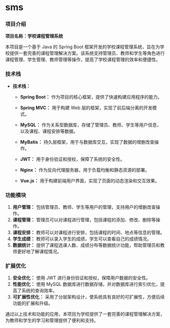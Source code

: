 # sms
### 项目介绍

**项目名称：学校课程管理系统**

本项目是一个基于 Java 的 Spring Boot 框架开发的学校课程管理系统，旨在为学校提供一套完善的课程管理解决方案。该系统支持管理员、教师和学生等角色进行课程管理、学生管理、教师管理等操作，提高了学校课程管理的效率和便捷性。

### 技术栈

- **技术栈：**

  - **Spring Boot：** 作为项目的核心框架，提供了快速构建应用程序的能力。
  - **Spring MVC：** 用于构建 Web 层的框架，实现了前后端分离的开发模式。
  - **MySQL：** 作为关系型数据库，存储了管理员、教师、学生等用户信息，以及课程、课程安排等数据。
  - **MyBatis：** 持久层框架，用于与数据库交互，实现了数据的增删改查操作。
  - **JWT：** 用于身份验证和授权，保障了系统的安全性。
  - **Nginx：** 作为反向代理服务器，用于负载均衡和静态资源的部署。

  - **Vue.js：** 用于构建前端用户界面，实现了页面的动态渲染和交互效果。

### 功能模块

1. **用户管理：** 包括管理员、教师、学生等用户的管理，支持用户的增删改查操作。
2. **课程管理：** 管理员可以对课程进行管理，包括课程的添加、修改、删除等操作。
3. **课程安排：** 教师可以对课程进行安排，包括课程的时间、地点等信息的管理。
4. **学生成绩：** 教师可以录入学生的成绩，学生可以查看自己的成绩情况。
5. **数据统计：** 提供了课程选课人数、成绩分布等数据统计功能，帮助管理员和教师更好地了解课程情况。

### 扩展优化

1. **安全优化：** 使用 JWT 进行身份验证和授权，保障用户数据的安全性。
2. **性能优化：** 使用 MySQL 数据库进行数据存储，并对数据库进行索引优化，提高了系统的查询效率。
3. **可扩展性优化：** 采用了分层架构设计，使系统具有良好的可扩展性，方便后续功能的扩展和升级。

通过以上技术和功能的应用，本项目为学校提供了一套完善的课程管理解决方案，为教师和学生的学习和管理提供了便利和支持。

